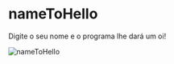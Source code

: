 # nameToHello

Digite o seu nome e o programa lhe dará um oi!

![nameToHello](https://i.imgur.com/ZAaVcGl.jpg)
